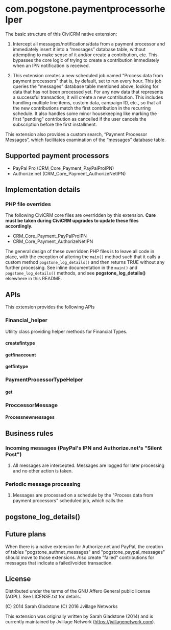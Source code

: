 # com.pogstone.paymentprocessorhelper

The basic structure of this CiviCRM native extension:

1) Intercept all messages/notifications/data from a payment processor and
immediately insert it into a “messages” database table, without attempting to make sense of
it and/or create a contribution, etc. This bypasses the core logic of trying to
create a contribution immediately when an IPN notification is received. 

2) This extension creates a new scheduled job named "Process data from payment
processors" that is, by default, set to run every hour. This job queries the “messages” database table mentioned above, looking for data that has not been processed yet. For any new data
that represents a successful transaction, it will create a new contribution.
This includes handling multiple line items, custom data, campaign ID, etc., so
that all the new contributions match the first contribution in the recurring
schedule. It also handles some minor housekeeping like marking the first
"pending" contribution as cancelled if the user cancels the subscription before
the first installment.

This extension also provides a custom search, “Payment Processor Messages”, which facilitates examination of the “messages” database table.

## Supported payment processors

* PayPal Pro (CRM_Core_Payment_PayPalProIPN)
* Authorize.net (CRM_Core_Payment_AuthorizeNetIPN)

## Implementation details
### PHP file overrides
The following CiviCRM core files are overridden by this extension. **Care must be taken during CiviCRM upgrades to update these files accordingly.**

* CRM_Core_Payment_PayPalProIPN
* CRM_Core_Payment_AuthorizeNetIPN

The general design of these overridden PHP files is to leave all code in place, with the exception of altering the `main()` method such that it calls a custom method `pogstone_log_details()` and then returns TRUE without any further processing. See inline documentation in the `main()` and `pogstone_log_details()` methods, and see **pogstone\_log\_details()** elsewhere in this README.

## APIs
This extension provides the following APIs
### Financial_helper
Utility class providing helper methods for Financial Types.
#### createfintype

#### getfinaccount
#### getfintype
### PaymentProcessorTypeHelper
#### get
### ProccessorMessage
#### Processnewmessages

## Business rules

### Incoming messages (PayPal's IPN and Authorize.net's "Silent Post") 
1. All messages are intercepted. Messages are logged for later processing and no other action is taken.

### Periodic message processing
1. Messages are processed on a schedule by the "Process data from payment processors" scheduled job, which calls the 


## pogstone\_log\_details()

## Future plans
When there is a native extension for Authorize.net and PayPal,
the creation of tables "pogstone_authnet_messages" and
"pogstone_paypal_messages" should move to those extensions.  Also create
"failed" contributions for messages that indicate a failed/voided transaction.

License
-------

Distributed under the terms of the GNU Affero General public license (AGPL).
See LICENSE.txt for details.

(C) 2014 Sarah Gladstone
(C) 2016 Jvillage Networks

This extension was originally written by Sarah Gladstone (2014) and is
currently maintained by Jvillage Network (https://jvillagenetwork.com).

